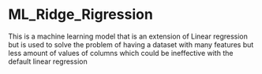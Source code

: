 # ML_Ridge_Rigression
This is a machine learning model that is an extension of Linear regression but is used to solve the problem of having a dataset with many features but less amount of values of columns which could be ineffective with the default linear regression
